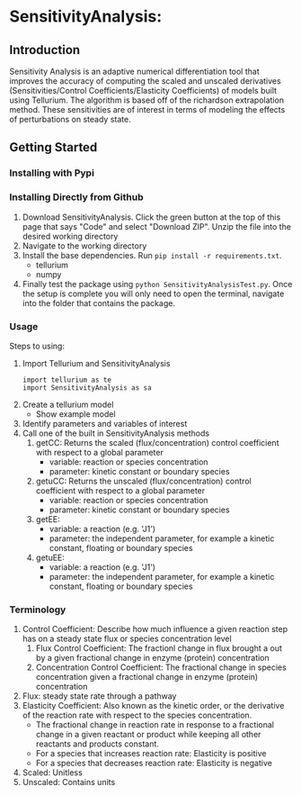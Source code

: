 # SensitivityAnalysis: 

## Introduction
Sensitivity Analysis is an adaptive numerical differentiation tool that improves the accuracy of computing the scaled and unscaled derivatives (Sensitivities/Control Coefficients/Elasticity Coefficients) of models built using Tellurium. The algorithm is based off of the richardson extrapolation method. These sensitivities are of interest in terms of modeling the effects of perturbations on steady state. 

## Getting Started
### Installing with Pypi


### Installing Directly from Github
1. Download SensitivityAnalysis. Click the green button at the top of this page that says "Code" and select "Download ZIP". Unzip the file into the desired working directory
2. Navigate to the working directory
3. Install the base dependencies. Run `pip install -r requirements.txt`.
   - tellurium
   - numpy
4. Finally test the package using `python SensitivityAnalysisTest.py`. Once the setup is complete you will only need to open the terminal, navigate into the folder that contains the package.


### Usage
Steps to using:
1. Import Tellurium and SensitivityAnalysis
   ```
   import tellurium as te
   import SensitivityAnalysis as sa
   ```
3. Create a tellurium model
   - Show example model
4. Identify parameters and variables of interest
5. Call one of the built in SensitivityAnalysis methods
   1. getCC: Returns the scaled (flux/concentration) control coefficient with respect to a global parameter
      - variable: reaction or species concentration
      - parameter: kinetic constant or boundary species
   3. getuCC: Returns the unscaled (flux/concentration) control coefficient with respect to a global parameter
      - variable: reaction or species concentration
      - parameter: kinetic constant or boundary species
   5. getEE:
      - variable: a reaction (e.g. 'J1')
      - parameter: the independent parameter, for example a kinetic constant, floating or boundary species
   7. getuEE:
      - variable: a reaction (e.g. 'J1')
      - parameter: the independent parameter, for example a kinetic constant, floating or boundary species

### Terminology
1. Control Coefficient: Describe how much influence a given reaction step has on a steady state flux or species concentration level
   1. Flux Control Coefficient: The fractionl change in flux brought a out by a given fractional change in enzyme (protein) concentration
   2. Concentration Control Coefficient: The fractional change in species concentration given a fractional change in enzyme (protein) concentration
2. Flux: steady state rate through a pathway
3. Elasticity Coefficient: Also known as the kinetic order, or the derivative of the reaction rate with respect to the species concentration.
   - The fractional change in reaction rate in response to a fractional change in a given reactant or product while keeping all other reactants and products constant. 
   - For a species that increases reaction rate: Elasticity is positive
   - For a species that decreases reaction rate: Elasticity is negative
5. Scaled: Unitless
6. Unscaled: Contains units
